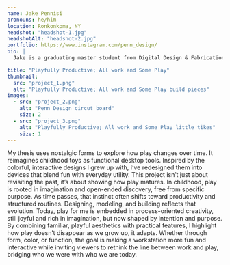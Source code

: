 ```yaml
---
name: Jake Pennisi
pronouns: he/him
location: Ronkonkoma, NY
headshot: "headshot-1.jpg"
headshotAlt: "headshot-2.jpg"
portfolio: https://www.instagram.com/penn_design/
bio: |
  Jake is a graduating master student from Digital Design & Fabrication with a background in Mechanical Engineering. His specialties include 3D modeling, fabrication, and microcontroller electronics, which are all showcased in his thesis project. In his free time, Jake enjoys tinkering with new projects, going on walks, and listening to music.

title: "Playfully Productive; All work and Some Play"
thumbnail:
  src: "project_1.png"
  alt: "Playfully Productive; All work and Some Play build pieces"
images:
  - src: "project_2.png"
    alt: "Penn Design circut board"
    size: 2
  - src: "project_3.png"
    alt: "Playfully Productive; All work and Some Play little tikes"
    size: 1
---
```


My thesis uses nostalgic forms to explore how play changes over time. It reimagines childhood toys as functional desktop tools. Inspired by the colorful, interactive designs I grew up with, I’ve redesigned them into devices that blend fun with everyday utility. This project isn’t just about revisiting the past, it’s about showing how play matures. In childhood, play is rooted in imagination and open-ended discovery, free from specific purpose. As time passes, that instinct often shifts toward productivity and structured routines. Designing, modeling, and building reflects that evolution. Today, play for me is embedded in process-oriented creativity, still joyful and rich in imagination, but now shaped by intention and purpose. By combining familiar, playful aesthetics with practical features, I highlight how play doesn’t disappear as we grow up, it adapts. Whether through form, color, or function, the goal is making a workstation more fun and interactive while inviting viewers to rethink the line between work and play, bridging who we were with who we are today.
